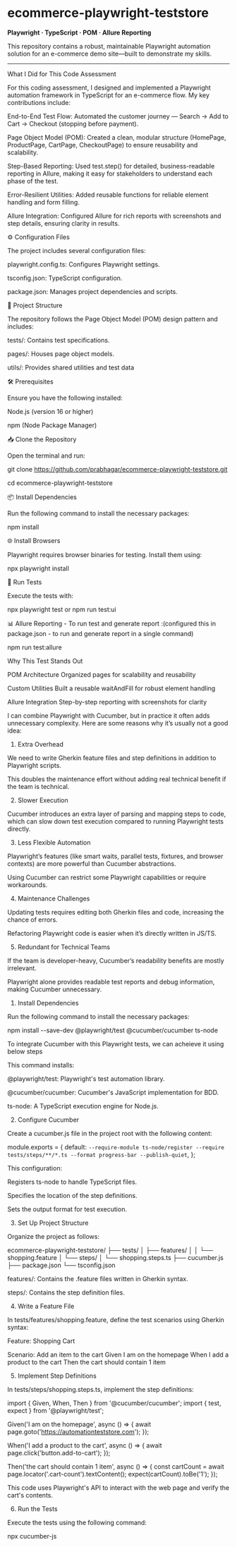 # ecommerce-playwright-teststore

**Playwright · TypeScript · POM · Allure Reporting**

This repository contains a robust, maintainable Playwright automation solution for an e-commerce demo site—built to demonstrate my skills.



---
What I Did for This Code Assessment

For this coding assessment, I designed and implemented a Playwright automation framework in TypeScript for an e-commerce flow. My key contributions include:

End-to-End Test Flow: Automated the customer journey — Search → Add to Cart → Checkout (stopping before payment).

Page Object Model (POM): Created a clean, modular structure (HomePage, ProductPage, CartPage, CheckoutPage) to ensure reusability and scalability.

Step-Based Reporting: Used test.step() for detailed, business-readable reporting in Allure, making it easy for stakeholders to understand each phase of the test.

Error-Resilient Utilities: Added reusable functions for reliable element handling and form filling.

Allure Integration: Configured Allure for rich reports with screenshots and step details, ensuring clarity in results.



⚙️ Configuration Files

The project includes several configuration files:

playwright.config.ts: Configures Playwright settings.

tsconfig.json: TypeScript configuration.

package.json: Manages project dependencies and scripts.



🧩 Project Structure

The repository follows the Page Object Model (POM) design pattern and includes:

tests/: Contains test specifications.

pages/: Houses page object models.

utils/: Provides shared utilities and test data



🛠️ Prerequisites

Ensure you have the following installed:

Node.js (version 16 or higher)

npm (Node Package Manager)



📥 Clone the Repository

Open the terminal and run:

git clone https://github.com/prabhagar/ecommerce-playwright-teststore.git

cd ecommerce-playwright-teststore



📦 Install Dependencies

Run the following command to install the necessary packages:

npm install



🌐 Install Browsers

Playwright requires browser binaries for testing. Install them using:

npx playwright install



🧪 Run Tests

Execute the tests with:

npx playwright test or npm run test:ui



📊 Allure Reporting - To run test and generate report :(configured this in package.json - to run and generate report in a single command)

npm run test:allure



Why This Test Stands Out
    
POM Architecture	Organized pages for scalability and reusability

Custom Utilities	Built a reusable waitAndFill for robust element handling

Allure Integration	Step-by-step reporting with screenshots for clarity



I can combine Playwright with Cucumber, but in practice it often adds unnecessary complexity. Here are some reasons why it’s usually not a good idea:

1. Extra Overhead

We need to write Gherkin feature files and step definitions in addition to Playwright scripts.

This doubles the maintenance effort without adding real technical benefit if the team is technical.


2. Slower Execution

Cucumber introduces an extra layer of parsing and mapping steps to code, which can slow down test execution compared to running Playwright tests directly.


3. Less Flexible Automation

Playwright’s features (like smart waits, parallel tests, fixtures, and browser contexts) are more powerful than Cucumber abstractions.

Using Cucumber can restrict some Playwright capabilities or require workarounds.


4. Maintenance Challenges

Updating tests requires editing both Gherkin files and code, increasing the chance of errors.

Refactoring Playwright code is easier when it’s directly written in JS/TS.


5. Redundant for Technical Teams

If the team is developer-heavy, Cucumber’s readability benefits are mostly irrelevant.

Playwright alone provides readable test reports and debug information, making Cucumber unnecessary.

1. Install Dependencies

Run the following command to install the necessary packages:

npm install --save-dev @playwright/test @cucumber/cucumber ts-node


To integrate Cucumber with this Playwright tests, we can acheieve it using below steps

This command installs:

@playwright/test: Playwright's test automation library.

@cucumber/cucumber: Cucumber's JavaScript implementation for BDD.

ts-node: A TypeScript execution engine for Node.js.

2. Configure Cucumber

Create a cucumber.js file in the project root with the following content:

module.exports = {
  default: `--require-module ts-node/register --require tests/steps/**/*.ts --format progress-bar --publish-quiet`,
};


This configuration:

Registers ts-node to handle TypeScript files.

Specifies the location of the step definitions.

Sets the output format for test execution.

3. Set Up Project Structure

Organize the project as follows:

ecommerce-playwright-teststore/
├── tests/
│   ├── features/
│   │   └── shopping.feature
│   └── steps/
│       └── shopping.steps.ts
├── cucumber.js
├── package.json
└── tsconfig.json


features/: Contains the .feature files written in Gherkin syntax.

steps/: Contains the step definition files.

4. Write a Feature File

In tests/features/shopping.feature, define the test scenarios using Gherkin syntax:

Feature: Shopping Cart

  Scenario: Add an item to the cart
    Given I am on the homepage
    When I add a product to the cart
    Then the cart should contain 1 item

5. Implement Step Definitions

In tests/steps/shopping.steps.ts, implement the step definitions:

import { Given, When, Then } from '@cucumber/cucumber';
import { test, expect } from '@playwright/test';

Given('I am on the homepage', async () => {
  await page.goto('https://automationteststore.com');
});

When('I add a product to the cart', async () => {
  await page.click('button.add-to-cart');
});

Then('the cart should contain 1 item', async () => {
  const cartCount = await page.locator('.cart-count').textContent();
  expect(cartCount).toBe('1');
});


This code uses Playwright's API to interact with the web page and verify the cart's contents.

6. Run the Tests

Execute the tests using the following command:

npx cucumber-js

